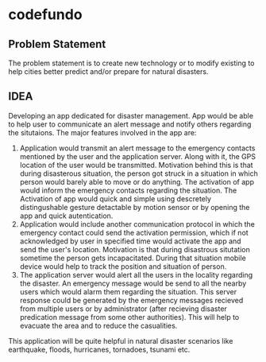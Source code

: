 # codefundo

Problem Statement
------------------

The problem statement is to create new technology or to modify existing to help cities better predict and/or prepare for natural disasters. 

IDEA
-----

Developing an app dedicated for disaster management. App would be able to help user to communicate an alert message and notify others regarding the situtaions. The major features involved in the app are:
1. Application would transmit an alert message to the emergency contacts mentioned by the user and the application server.        Along with it, the GPS location of the user would be transmitted. Motivation behind this is that during disasterous            situation, the person got struck in a situation in which person would barely able to move or do anything. The activation of    app would inform the emergency contacts regarding the situation. The Activation of app would quick and simple using            descretely distingushable gesture detactable by motion sensor or by opening the app and quick autentication. 
2. Application would include another communication protocol in which the emergency contact could send the activation              permission, which if not acknowledged by user in specified time would activate the app and send the user's location.            Motivation is that during disastrous situtation sometime the person gets incapacitated. During that situation mobile device would help to track the            position and situation of person.
3. The application server would alert all the users in the locality regarding the disaster. An emergency message would be send to all the nearby users which would alarm them regarding the situation. This server response could be          generated by the emergency messages recieved from multiple users or by administrator (after recieving disaster predication message from some other authorities). This will      help to evacuate the area and to reduce the casualities. 

This application will be quite helpful in natural disaster scenarios like earthquake, floods, hurricanes, tornadoes, tsunami etc. 
